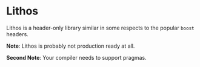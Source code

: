 # Lithos
Lithos is a header-only library similar in some respects to the popular `boost` headers.

**Note**: Lithos is probably not production ready at all.

**Second Note**: Your compiler needs to support pragmas.